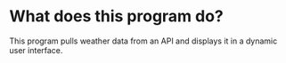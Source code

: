 # What does this program do?
This program pulls weather data from an API and displays it in a dynamic user interface.